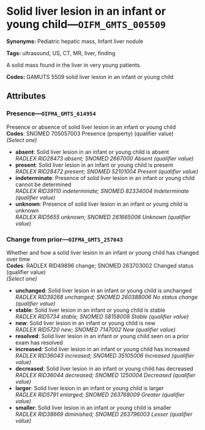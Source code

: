 # Solid liver lesion in an infant or young child—`OIFM_GMTS_005509`

**Synonyms:** Pediatric hepatic mass, Infant liver nodule

**Tags:** ultrasound, US, CT, MR, liver, finding

A solid mass found in the liver in very young patients.

**Codes:** GAMUTS 5509 solid liver lesion in an infant or young child

## Attributes

### Presence—`OIFMA_GMTS_614954`

Presence or absence of solid liver lesion in an infant or young child  
**Codes**: SNOMED 705057003 Presence (property) (qualifier value)  
*(Select one)*

- **absent**: Solid liver lesion in an infant or young child is absent  
_RADLEX RID28473 absent; SNOMED 2667000 Absent (qualifier value)_
- **present**: Solid liver lesion in an infant or young child is present  
_RADLEX RID28472 present; SNOMED 52101004 Present (qualifier value)_
- **indeterminate**: Presence of solid liver lesion in an infant or young child cannot be determined  
_RADLEX RID39110 indeterminate; SNOMED 82334004 Indeterminate (qualifier value)_
- **unknown**: Presence of solid liver lesion in an infant or young child is unknown  
_RADLEX RID5655 unknown; SNOMED 261665006 Unknown (qualifier value)_

### Change from prior—`OIFMA_GMTS_257043`

Whether and how a solid liver lesion in an infant or young child has changed over time  
**Codes**: RADLEX RID49896 change; SNOMED 263703002 Changed status (qualifier value)  
*(Select one)*

- **unchanged**: Solid liver lesion in an infant or young child is unchanged  
_RADLEX RID39268 unchanged; SNOMED 260388006 No status change (qualifier value)_
- **stable**: Solid liver lesion in an infant or young child is stable  
_RADLEX RID5734 stable; SNOMED 58158008 Stable (qualifier value)_
- **new**: Solid liver lesion in an infant or young child is new  
_RADLEX RID5720 new; SNOMED 7147002 New (qualifier value)_
- **resolved**: Solid liver lesion in an infant or young child seen on a prior exam has resolved  
- **increased**: Solid liver lesion in an infant or young child has increased  
_RADLEX RID36043 increased; SNOMED 35105006 Increased (qualifier value)_
- **decreased**: Solid liver lesion in an infant or young child has decreased  
_RADLEX RID36044 decreased; SNOMED 1250004 Decreased (qualifier value)_
- **larger**: Solid liver lesion in an infant or young child is larger  
_RADLEX RID5791 enlarged; SNOMED 263768009 Greater (qualifier value)_
- **smaller**: Solid liver lesion in an infant or young child is smaller  
_RADLEX RID38669 diminished; SNOMED 263796003 Lesser (qualifier value)_